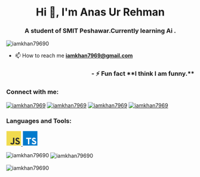 <h1 align="center">Hi 👋, I'm Anas Ur Rehman</h1>
<h3 align="center">A student of SMIT Peshawar.Currently learning Ai .</h3>

<p align="left"> <img src="https://komarev.com/ghpvc/?username=iamkhan79690&label=Profile%20views&color=0e75b6&style=flat" alt="iamkhan79690" /> </p>

- 📫 How to reach me **iamkhan7969@gmail.com**
<h3 align="right"alt="coding"width="400"src="https://user-images.githubusercontent.com/55389276/140866485-8fb1c876-9a8f-4d6a-98dc-08c4981eaf70.gif">
- ⚡ Fun fact **I think I am funny.**

<h3 align="left">Connect with me:</h3>
<p align="left">
<a href="https://linkedin.com/in/iamkhan7969" target="blank"><img align="center" src="https://raw.githubusercontent.com/rahuldkjain/github-profile-readme-generator/master/src/images/icons/Social/linked-in-alt.svg" alt="iamkhan7969" height="30" width="40" /></a>
<a href="https://fb.com/iamkhan7969" target="blank"><img align="center" src="https://raw.githubusercontent.com/rahuldkjain/github-profile-readme-generator/master/src/images/icons/Social/facebook.svg" alt="iamkhan7969" height="30" width="40" /></a>
<a href="https://instagram.com/iamkhan7969" target="blank"><img align="center" src="https://raw.githubusercontent.com/rahuldkjain/github-profile-readme-generator/master/src/images/icons/Social/instagram.svg" alt="iamkhan7969" height="30" width="40" /></a>
<a href="https://discord.gg/iamkhan7969" target="blank"><img align="center" src="https://raw.githubusercontent.com/rahuldkjain/github-profile-readme-generator/master/src/images/icons/Social/discord.svg" alt="iamkhan7969" height="30" width="40" /></a>
</p>

<h3 align="left">Languages and Tools:</h3>
<p align="left"> <a href="https://developer.mozilla.org/en-US/docs/Web/JavaScript" target="_blank" rel="noreferrer"> <img src="https://raw.githubusercontent.com/devicons/devicon/master/icons/javascript/javascript-original.svg" alt="javascript" width="40" height="40"/> </a> <a href="https://www.typescriptlang.org/" target="_blank" rel="noreferrer"> <img src="https://raw.githubusercontent.com/devicons/devicon/master/icons/typescript/typescript-original.svg" alt="typescript" width="40" height="40"/> </a> </p>

<p><img align="left" src="https://github-readme-stats.vercel.app/api/top-langs?username=iamkhan79690&show_icons=true&locale=en&layout=compact" alt="iamkhan79690" /></p>

<p>&nbsp;<img align="center" src="https://github-readme-stats.vercel.app/api?username=iamkhan79690&show_icons=true&locale=en" alt="iamkhan79690" /></p>

<p><img align="center" src="https://github-readme-streak-stats.herokuapp.com/?user=iamkhan79690&" alt="iamkhan79690" /></p>
